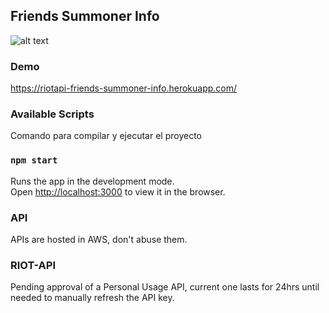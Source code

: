 ## Friends Summoner Info
![alt text](https://i.imgur.com/ADgPDXS.png)

### Demo
https://riotapi-friends-summoner-info.herokuapp.com/

### Available Scripts

Comando para compilar y ejecutar el proyecto

### `npm start`

Runs the app in the development mode.<br />
Open [http://localhost:3000](http://localhost:3000) to view it in the browser.

### API
APIs are hosted in AWS, don't abuse them. 

### RIOT-API
Pending approval of a Personal Usage API, current one lasts for 24hrs until needed to manually refresh the API key. 